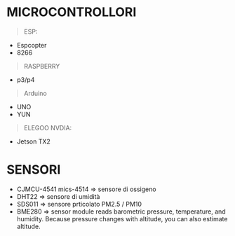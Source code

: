 
# MICROCONTROLLORI
>ESP:
- Espcopter
- 8266
>RASPBERRY
- p3/p4
>Arduino 
- UNO
- YUN
>ELEGOO
>NVDIA:
- Jetson TX2

# SENSORI
- CJMCU-4541 mics-4514  => sensore di ossigeno
- DHT22                 => sensore di umidità
- SDS011                => sensore prticolato PM2.5 / PM10
- BME280                => sensor module reads barometric pressure, temperature, and humidity. 
                           Because pressure changes with altitude, you can also estimate altitude.
